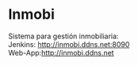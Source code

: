 # Inmobi
Sistema para gestión inmobiliaria:    
    Jenkins: http://inmobi.ddns.net:8090   
    Web-App:http://inmobi.ddns.net

